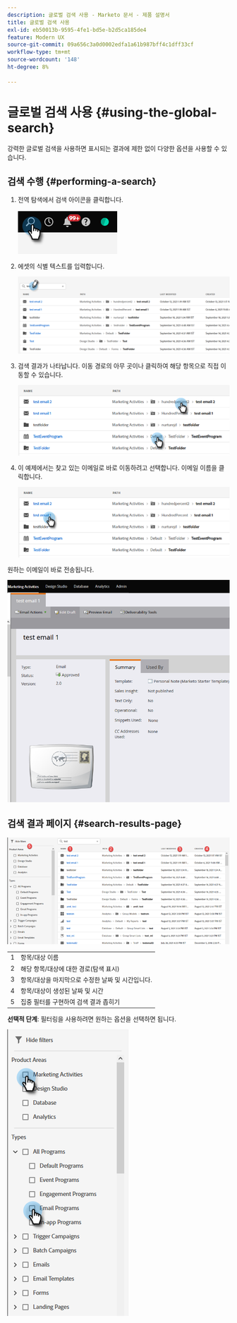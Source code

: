 ```yaml
---
description: 글로벌 검색 사용 - Marketo 문서 - 제품 설명서
title: 글로벌 검색 사용
exl-id: eb50013b-9595-4fe1-bd5e-b2d5ca185de4
feature: Modern UX
source-git-commit: 09a656c3a0d0002edfa1a61b987bff4c1dff33cf
workflow-type: tm+mt
source-wordcount: '148'
ht-degree: 8%

---
```


# 글로벌 검색 사용 {#using-the-global-search}

강력한 글로벌 검색을 사용하면 표시되는 결과에 제한 없이 다양한 옵션을 사용할 수 있습니다.

## 검색 수행 {#performing-a-search}

1. 전역 탐색에서 검색 아이콘을 클릭합니다.

   ![](assets/using-the-global-search-1.png)

1. 에셋의 식별 텍스트를 입력합니다.

   ![](assets/using-the-global-search-2.png)

1. 검색 결과가 나타납니다. 이동 경로의 아무 곳이나 클릭하여 해당 항목으로 직접 이동할 수 있습니다.

   ![](assets/using-the-global-search-3.png)

1. 이 예제에서는 찾고 있는 이메일로 바로 이동하려고 선택합니다. 이메일 이름을 클릭합니다.

   ![](assets/using-the-global-search-4.png)

원하는 이메일이 바로 전송됩니다.

![](assets/using-the-global-search-5.png)

## 검색 결과 페이지 {#search-results-page}

![](assets/using-the-global-search-6.png)

<table>
 <tbody>
  <tr>
   <td>1</td>
   <td>항목/대상 이름</td>
  </tr>
  <tr>
   <td>2</td>
   <td>해당 항목/대상에 대한 경로(탐색 표시)</td>
  </tr>
  <tr>
   <td>3</td>
   <td>항목/대상을 마지막으로 수정한 날짜 및 시간입니다.</td>
  </tr>
  <tr>
   <td>4</td>
   <td>항목/대상이 생성된 날짜 및 시간</td>
  </tr>
  <tr>
   <td>5</td>
   <td>집중 필터를 구현하여 검색 결과 좁히기</td>
  </tr>
 </tbody>
</table>

**선택적 단계**: 필터링을 사용하려면 원하는 옵션을 선택하면 됩니다.

![](assets/using-the-global-search-7.png)
